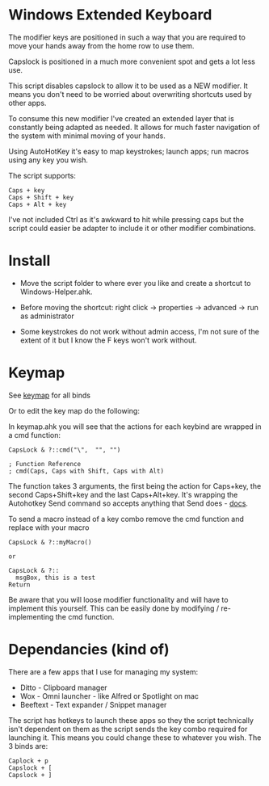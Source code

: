 # Windows Extended Keyboard

The modifier keys are positioned in such a way that you are required to move your hands away from the home row to use them.

Capslock is positioned in a much more convenient spot and gets a lot less use.

This script disables capslock to allow it to be used as a NEW modifier. It means you don't need to be worried about overwriting shortcuts used by other apps.

To consume this new modifier I've created an extended layer that is constantly being adapted as needed. It allows for much faster navigation of the system with minimal moving of your hands.

Using AutoHotKey it's easy to map keystrokes; launch apps; run macros using any key you wish.

The script supports:
```
Caps + key
Caps + Shift + key
Caps + Alt + key
```
I've not included Ctrl as it's awkward to hit while pressing caps but the script could easier be adapter to include it or other modifier combinations.

# Install

- Move the script folder to where ever you like and create a shortcut to Windows-Helper.ahk. 

- Before moving the shortcut: right click -> properties -> advanced -> run as administrator

- Some keystrokes do not work without admin access, I'm not sure of the extent of it but I know the F keys won't work without.

# Keymap

See [keymap](keymap.md)  for all binds

Or to edit the key map do the following:

In keymap.ahk you will see that the actions for each keybind are wrapped in a cmd function:

```
CapsLock & ?::cmd("\",  "", "")

; Function Reference
; cmd(Caps, Caps with Shift, Caps with Alt)
```
The function takes 3 arguments, the first being the action for Caps+key, the second Caps+Shift+key and the last Caps+Alt+key. 
It's wrapping the Autohotkey Send command so accepts anything that Send does - [docs](https://www.autohotkey.com/docs/commands/Send.htm).

To send a macro instead of a key combo remove the cmd function and replace with your macro
```
CapsLock & ?::myMacro()

or 

CapsLock & ?::
  msgBox, this is a test
Return
```

Be aware that you will loose modifier functionality and will have to implement this yourself. This can be easily done by modifying / re-implementing  the cmd function.

# Dependancies (kind of)

There are a few apps that I use for managing my system:

- Ditto - Clipboard manager
- Wox - Omni launcher - like Alfred or Spotlight on mac 
- Beeftext - Text expander / Snippet manager

The script has hotkeys to launch these apps so they the script technically isn't dependent on them as the script sends the key combo required for launching it.
This means you could change these to whatever you wish. The 3 binds are: 
```
Caplock + p
Capslock + [
Capslock + ]
```



